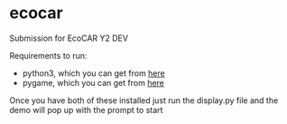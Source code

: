 # ecocar
Submission for EcoCAR Y2 DEV

Requirements to run:
- python3, which you can get from [here](https://www.python.org/downloads/)
- pygame, which you can get from [here](https://www.pygame.org/download.shtml)

Once you have both of these installed just run the display.py file and the demo will pop up with the prompt to start
